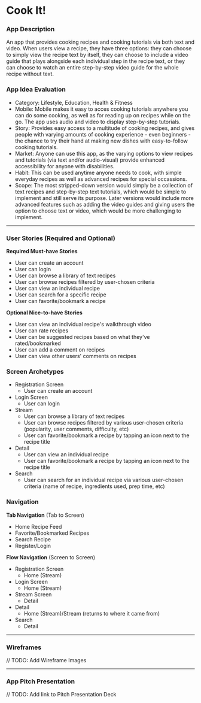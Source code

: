 # Cook It!

### App Description
An app that provides cooking recipes and cooking tutorials via both text and video. When users view a recipe, they have three options: they can choose to simply view the recipe text by itself, they can choose to include a video guide that plays alongside each individual step in the recipe text, or they can choose to watch an entire step-by-step video guide for the whole recipe without text.

### App Idea Evaluation

- Category: Lifestyle, Education, Health & Fitness
- Mobile: Mobile makes it easy to acces cooking tutorials anywhere you can do some cooking, as well as for reading up on recipes while on the go. The app uses audio and video to display step-by-step tutorials.
- Story: Provides easy access to a multitude of cooking recipes, and gives people with varying amounts of cooking experience - even beginners - the chance to try their hand at making new dishes with easy-to-follow cooking tutorials. 
- Market: Anyone can use this app, as the varying options to view recipes and tutorials (via text and/or audio-visual) provide enhanced accessibility for anyone with disabilities.
- Habit: This can be used anytime anyone needs to cook, with simple everyday recipes as well as advanced recipes for special occassions.
- Scope: The most stripped-down version would simply be a collection of text recipes and step-by-step text tutorials, which would be simple to implement and still serve its purpose. Later versions would include more advanced features such as adding the video guides and giving users the option to choose text or video, which would be more challenging to implement.

---

### User Stories (Required and Optional)

**Required Must-have Stories**

* User can create an account
* User can login
* User can browse a library of text recipes
* User can browse recipes filtered by user-chosen criteria
* User can view an individual recipe
* User can search for a specific recipe
* User can favorite/bookmark a recipe

**Optional Nice-to-have Stories**

* User can view an individual recipe's walkthrough video
* User can rate recipes
* User can be suggested recipes based on what they've rated/bookmarked
* User can add a comment on recipes
* User can view other users' comments on recipes

### Screen Archetypes

* Registration Screen
    * User can create an account
* Login Screen
    * User can login
* Stream
    * User can browse a library of text recipes
    * User can browse recipes filtered by various user-chosen criteria (popularity, user comments, difficulty, etc)
    * User can favorite/bookmark a recipe by tapping an icon next to the recipe title
* Detail
    * User can view an individual recipe
    * User can favorite/bookmark a recipe by tapping an icon next to the recipe title
* Search
    * User can search for an individual recipe via various user-chosen criteria (name of recipe, ingredients used, prep time, etc)

### Navigation

**Tab Navigation** (Tab to Screen)

* Home Recipe Feed
* Favorite/Bookmarked Recipes
* Search Recipe
* Register/Login

**Flow Navigation** (Screen to Screen)

* Registration Screen
    * Home (Stream)
* Login Screen
    * Home (Stream)
* Stream Screen
    * Detail
* Detail
    * Home (Stream)/Stream (returns to where it came from)
* Search
    * Detail

---

### Wireframes
// TODO: Add Wireframe Images

---

### App Pitch Presentation
// TODO: Add link to Pitch Presentation Deck
